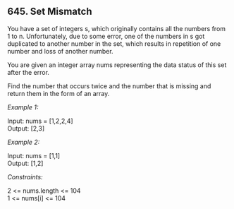 ## 645. Set Mismatch

You have a set of integers s, which originally contains all the numbers from 1 to n. Unfortunately, due to some error, one of the numbers in s got duplicated to another number in the set, which results in repetition of one number and loss of another number.

You are given an integer array nums representing the data status of this set after the error.

Find the number that occurs twice and the number that is missing and return them in the form of an array.

 

*Example 1:*

Input: nums = [1,2,2,4]\
Output: [2,3]

*Example 2:*

Input: nums = [1,1]\
Output: [1,2]
 

*Constraints:*

2 <= nums.length <= 104\
1 <= nums[i] <= 104
